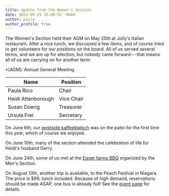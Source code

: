 ```yaml
---
title: Update from the Women's Section
date: 2023-06-25 15:06:52 -0400
author: paula
author_profile: true
---
```


The Women's Section held their AGM on May 25th at Jolly's Italian restaurant.
After a nice lunch, we discussed a few items, and of course tried to get
volunteers for our positions on the board. All of us served several terms, and
we are up for election, but nobody came forward---that means all of us are
carrying on for another term:

*[AGM]: Annual General Meeting

| Name               | Position   |
| ------------------ | ---------- |
| Paula Rico         | Chair      |
| Heidi Attenborough | Vice Chair |
| Susan Doerig       | Treasurer  |
| Ursula Frei        | Secretary  |

On June 6th, our [westside kaffeeklatsch][kk] was on the patio for the first
time this year, which of course we enjoyed.

On June 10th, many of the section attended the celebration of life for Heidi's
husband Gerry.

On June 24th, some of us met at the [Egger farms BBQ][bbq] organized by the
Men's Section.

On August 13th, another trip is available, to the Peach Festival in Niagara.
The price is \$99, lunch included. Because of high demand, reservations should
be made ASAP, one bus is already full! See the [event page] for details.

[kk]: <{% link _events/2023-06-07-womens-kaffeeklatsch1.md %}>
[bbq]: <{% link _events/2023-06-24-bbq.md %}>
[event page]: <{% link _events/2023-08-13-peach-festival.md %}>
